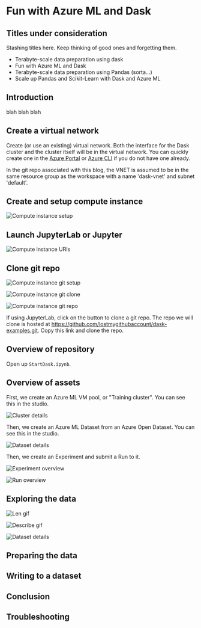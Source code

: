 # Fun with Azure ML and Dask 

## Titles under consideration

Stashing titles here. Keep thinking of good ones and forgetting them. 

* Terabyte-scale data preparation using dask
* Fun with Azure ML and Dask
* Terabyte-scale data preparation using Pandas (sorta...)
* Scale up Pandas and Scikit-Learn with Dask and Azure ML

## Introduction

blah blah blah


## Create a virtual network 

Create (or use an existing) virtual network. Both the interface for the Dask cluster and the cluster itself will be in the virtual network. You can quickly create one in the [Azure Portal](https://docs.microsoft.com/en-us/azure/virtual-network/quick-create-portal) or [Azure CLI](https://docs.microsoft.com/en-us/azure/virtual-network/quick-create-cli) if you do not have one already.

In the git repo associated with this blog, the VNET is assumed to be in the same resource group as the workspace with a name 'dask-vnet' and subnet 'default'. 

## Create and setup compute instance 

![Compute instance setup](media/ci-setup.png)

## Launch JupyterLab or Jupyter

![Compute instance URIs](media/ci-jupyterlab.png)

## Clone git repo

![Compute instance git setup](media/ci-git-clone.png)

![Compute instance git clone](media/ci-git-setup.png)

![Compute instance git repo](media/ci-git-repo.png)

If using JupyterLab, click on the button to clone a git repo. The repo we will clone is hosted at https://github.com/lostmygithubaccount/dask-examples.git. Copy this link and clone the repo. 

## Overview of repository 

Open up `StartDask.ipynb`. 

## Overview of assets 

First, we create an Azure ML VM pool, or "Training cluster". You can see this in the studio.

![Cluster details](media/cluster-details.png)

Then, we create an Azure ML Dataset from an Azure Open Dataset. You can see this in the studio. 

![Dataset details](media/dataset-details.png)

Then, we create an Experiment and submit a Run to it. 

![Experiment overview](media/exp-overview.png)

![Run overview](media/run-overview.png)

## Exploring the data

![Len gif](media/len.gif)

![Describe gif](media/describe.gif)

![Dataset details](media/dataset-details.png)

## Preparing the data 

## Writing to a dataset 

## Conclusion 

## Troubleshooting 
